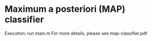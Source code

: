 # Maximum a posteriori (MAP) classifier

Execution: run main.m
For more details, please see map-classifier.pdf
